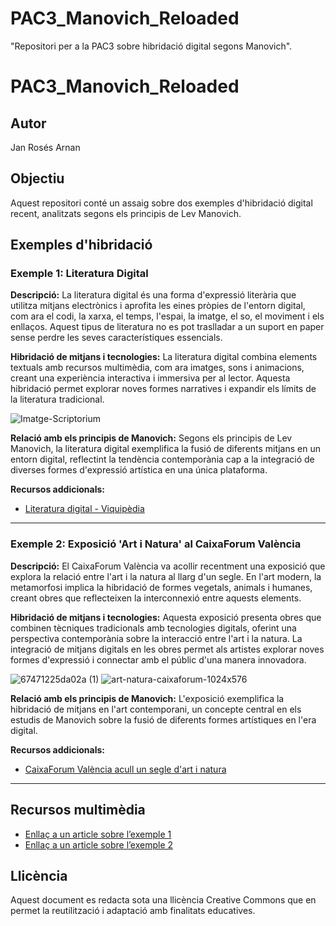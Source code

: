 # PAC3_Manovich_Reloaded
"Repositori per a la PAC3 sobre hibridació digital segons Manovich".
# PAC3_Manovich_Reloaded

## Autor
Jan Rosés Arnan

## Objectiu
Aquest repositori conté un assaig sobre dos exemples d'hibridació digital recent, analitzats segons els principis de Lev Manovich.

## Exemples d'hibridació

### Exemple 1: Literatura Digital

**Descripció:**
La literatura digital és una forma d'expressió literària que utilitza mitjans electrònics i aprofita les eines pròpies de l'entorn digital, com ara el codi, la xarxa, el temps, l'espai, la imatge, el so, el moviment i els enllaços. Aquest tipus de literatura no es pot traslladar a un suport en paper sense perdre les seves característiques essencials.

**Hibridació de mitjans i tecnologies:**
La literatura digital combina elements textuals amb recursos multimèdia, com ara imatges, sons i animacions, creant una experiència interactiva i immersiva per al lector. Aquesta hibridació permet explorar noves formes narratives i expandir els límits de la literatura tradicional.

![Imatge-Scriptorium](https://github.com/user-attachments/assets/5f3c2f4d-7948-4241-87f8-95728dd7ed27)

**Relació amb els principis de Manovich:**
Segons els principis de Lev Manovich, la literatura digital exemplifica la fusió de diferents mitjans en un entorn digital, reflectint la tendència contemporània cap a la integració de diverses formes d'expressió artística en una única plataforma.

**Recursos addicionals:**
- [Literatura digital - Viquipèdia](https://ca.wikipedia.org/wiki/Literatura_digital)

---

### Exemple 2: Exposició 'Art i Natura' al CaixaForum València

**Descripció:**
El CaixaForum València va acollir recentment una exposició que explora la relació entre l'art i la natura al llarg d'un segle. En l'art modern, la metamorfosi implica la hibridació de formes vegetals, animals i humanes, creant obres que reflecteixen la interconnexió entre aquests elements.

**Hibridació de mitjans i tecnologies:**
Aquesta exposició presenta obres que combinen tècniques tradicionals amb tecnologies digitals, oferint una perspectiva contemporània sobre la interacció entre l'art i la natura. La integració de mitjans digitals en les obres permet als artistes explorar noves formes d'expressió i connectar amb el públic d'una manera innovadora.

![67471225da02a (1)](https://github.com/user-attachments/assets/a6f7a17d-2b66-4507-9342-662eba7c9176)
![art-natura-caixaforum-1024x576](https://github.com/user-attachments/assets/84c0d548-ca2f-415a-979f-bbf39860f6d3)

**Relació amb els principis de Manovich:**
L'exposició exemplifica la hibridació de mitjans en l'art contemporani, un concepte central en els estudis de Manovich sobre la fusió de diferents formes artístiques en l'era digital.

**Recursos addicionals:**
- [CaixaForum València acull un segle d'art i natura](https://mediahub.fundacionlacaixa.org/ca/cultura-ciencia/cultura/art/2024-11-27/caixaforum-valencia-exposicio-art-natura-6616.html)

---

## Recursos multimèdia
- [Enllaç a un article sobre l’exemple 1](https://ca.wikipedia.org/wiki/Literatura_digital)
- [Enllaç a un article sobre l’exemple 2](https://mediahub.fundacionlacaixa.org/ca/cultura-ciencia/cultura/art/2024-11-27/caixaforum-valencia-exposicio-art-natura-6616.html)

## Llicència
Aquest document es redacta sota una llicència Creative Commons que en permet la reutilització i adaptació amb finalitats educatives.
